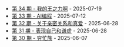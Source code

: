 * [第 34 期 - 我的王之力啊](https://myzara.vercel.app/posts/34-我的王之力啊) - 2025-07-19
* [第 33 期 - AI编程](https://myzara.vercel.app/posts/33-AI编程) - 2025-07-12
* [第 32 期 - 关于亲密关系和真爱](https://myzara.vercel.app/posts/32-关于亲密关系和真爱) - 2025-06-28
* [第 31 期 - 表现自己和谦虚](https://myzara.vercel.app/posts/31-表现自己和谦虚) - 2025-06-28
* [第 30 期 - 穷忙族](https://myzara.vercel.app/posts/30-穷忙族) - 2025-06-07
